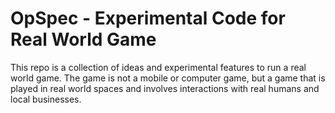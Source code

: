 # OpSpec - Experimental Code for Real World Game

This repo is a collection of ideas and experimental features to run a real world game. The game is not a mobile or computer game, but a game that is played in real world spaces and involves interactions with real humans and local businesses.
